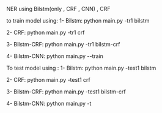 NER using Bilstm(only , CRF , CNN) , CRF

to train model using: 
  1- Bilstm:
              python main.py -tr1 bilstm
              
  2- CRF:
              python main.py -tr1 crf
              
  3- Bilstm-CRF:
              python main.py -tr1 bilstm-crf
              
  4- Bilstm-CNN:
              python main.py --train
 
 
 To test model using :
   1- Bilstm:
              python main.py -test1 bilstm
              
  2- CRF:
              python main.py -test1 crf
              
  3- Bilstm-CRF:
              python main.py -test1 bilstm-crf
              
  4- Bilstm-CNN:
              python main.py -t
 
